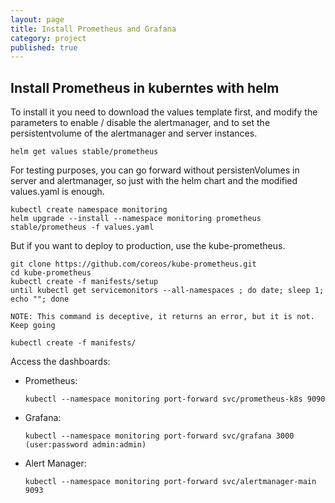 ```yaml
---
layout: page
title: Install Prometheus and Grafana
category: project
published: true
---
```


## Install Prometheus in kuberntes with helm

To install it you need to download the values template first, and modify the parameters to enable / disable the alertmanager, and to set the persistentvolume of the alertmanager and server instances.

  ```
  helm get values stable/prometheus
  ```

For testing purposes, you can go forward without persistenVolumes in server and alertmanager, so just with the helm chart and the modified values.yaml is enough.

  ```
  kubectl create namespace monitoring
  helm upgrade --install --namespace monitoring prometheus stable/prometheus -f values.yaml
  ```


But if you want to deploy to production, use the kube-prometheus. 

  ```
  git clone https://github.com/coreos/kube-prometheus.git
  cd kube-prometheus
  kubectl create -f manifests/setup
  until kubectl get servicemonitors --all-namespaces ; do date; sleep 1; echo ""; done

  NOTE: This command is deceptive, it returns an error, but it is not.  Keep going

  kubectl create -f manifests/
  ```

Access the dashboards:

* Prometheus: 

  ```
  kubectl --namespace monitoring port-forward svc/prometheus-k8s 9090
  ```

* Grafana: 

  ```
  kubectl --namespace monitoring port-forward svc/grafana 3000 (user:password admin:admin)
  ```

* Alert Manager: 

  ```
  kubectl --namespace monitoring port-forward svc/alertmanager-main 9093
  ```




